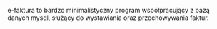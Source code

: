 e-faktura to bardzo minimalistyczny program współpracujący z bazą danych mysql, służący do wystawiania oraz przechowywania faktur.
